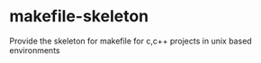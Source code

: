 # makefile-skeleton
Provide the skeleton for makefile for c,c++ projects in unix based environments
